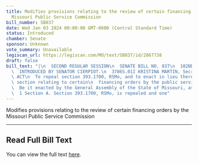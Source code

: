 ```yaml
---
title: Modifies provisions relating to the review of certain financing orders by the
  Missouri Public Service Commission
bill_number: SB837
date: Wed Jan 03 2024 00:00:00 GMT-0600 (Central Standard Time)
status: Introduced
chamber: Senate
sponsor: Unknown
vote_summary: Unavailable
legiscan_url: https://legiscan.com/MO/text/SB837/id/2867738
draft: false
bill_text: "|\n  SECOND REGULAR SESSION\n  SENATE BILL NO. 837\n  102ND GENERA L ASSEMBLY\n\
  \  INTRODUCED BY SENATOR CIERPIOT.\n  3786S.01I KRISTINA MARTIN, Secretary\n  AN\
  \ ACT\n  To repeal section 393.1700, RSMo, and to enact in lieu thereof one new\
  \ section relating to certain\n  financing orders by the public service commission.\n\
  \  Be it enacted by the General Assembly of the State of Missouri, as follows:\n\
  \  1 Section A. Section 393.1700, RSMo, is repealed and one"
---
```

Modifies provisions relating to the review of certain financing orders by the Missouri Public Service Commission

---

## Read Full Bill Text

You can view the full text [here](https://legiscan.com/MO/text/SB837/id/2867738).
